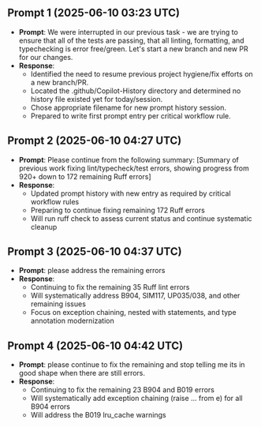 ## Prompt 1 (2025-06-10 03:23 UTC)
- **Prompt**: We were interrupted in our previous task - we are trying to ensure that all of the tests are passing, that all linting, formatting, and typechecking is error free/green. Let's start a new branch and new PR for our changes.
- **Response**:
  - Identified the need to resume previous project hygiene/fix efforts on a new branch/PR.
  - Located the .github/Copilot-History directory and determined no history file existed yet for today/session.
  - Chose appropriate filename for new prompt history session.
  - Prepared to write first prompt entry per critical workflow rule.

## Prompt 2 (2025-06-10 04:27 UTC)
- **Prompt**: Please continue from the following summary: [Summary of previous work fixing lint/typecheck/test errors, showing progress from 920+ down to 172 remaining Ruff errors]
- **Response**:
  - Updated prompt history with new entry as required by critical workflow rules
  - Preparing to continue fixing remaining 172 Ruff errors
  - Will run ruff check to assess current status and continue systematic cleanup

## Prompt 3 (2025-06-10 04:37 UTC)
- **Prompt**: please address the remaining errors
- **Response**:
  - Continuing to fix the remaining 35 Ruff lint errors
  - Will systematically address B904, SIM117, UP035/038, and other remaining issues
  - Focus on exception chaining, nested with statements, and type annotation modernization

## Prompt 4 (2025-06-10 04:42 UTC)
- **Prompt**: please continue to fix the remaining and stop telling me its in good shape when there are still errors.
- **Response**:
  - Continuing to fix the remaining 23 B904 and B019 errors
  - Will systematically add exception chaining (raise ... from e) for all B904 errors
  - Will address the B019 lru_cache warnings